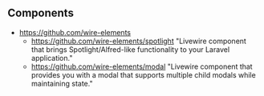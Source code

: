 ## Components

- https://github.com/wire-elements
  - https://github.com/wire-elements/spotlight "Livewire component that brings Spotlight/Alfred-like functionality to your Laravel application."
  - https://github.com/wire-elements/modal "Livewire component that provides you with a modal that supports multiple child modals while maintaining state."
